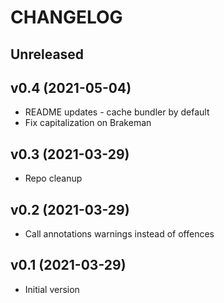 # CHANGELOG

## Unreleased

## v0.4 (2021-05-04)

- README updates - cache bundler by default
- Fix capitalization on Brakeman

## v0.3 (2021-03-29)

- Repo cleanup

## v0.2 (2021-03-29)

- Call annotations warnings instead of offences

## v0.1 (2021-03-29)

- Initial version
